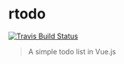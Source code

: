 # rtodo

[![Travis Build Status][build-badge]][build]

> A simple todo list in Vue.js

[build-badge]: https://travis-ci.org/efouret/rtodo.svg?branch=master
[build]: https://travis-ci.org/efouret/rtodo